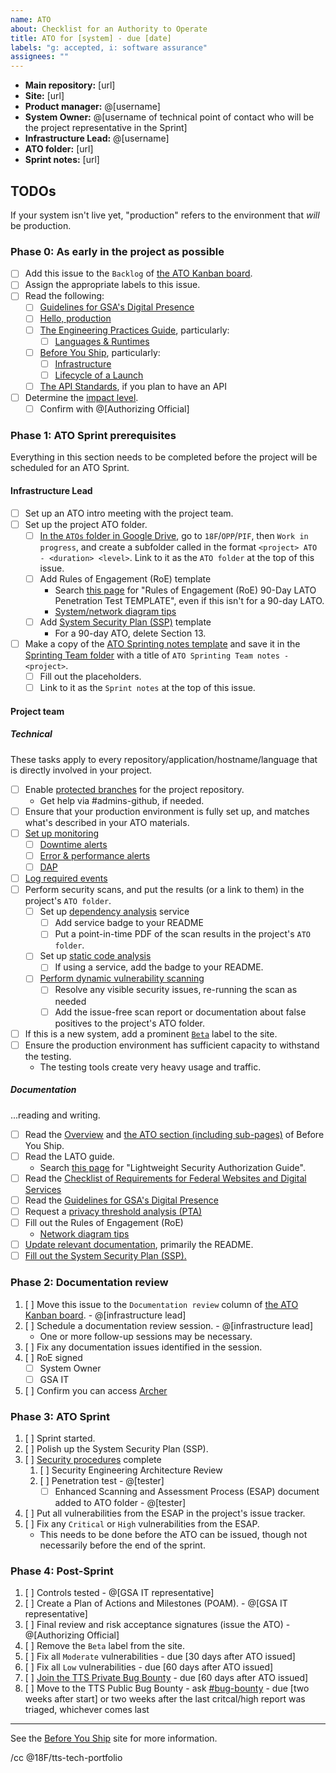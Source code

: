 ```yaml
---
name: ATO
about: Checklist for an Authority to Operate
title: ATO for [system] - due [date]
labels: "g: accepted, i: software assurance"
assignees: ""
---
```


- **Main repository:** [url]
- **Site:** [url]
- **Product manager:** @[username]
- **System Owner:** @[username of technical point of contact who will be the project representative in the Sprint]
- **Infrastructure Lead:** @[username]
- **ATO folder:** [url]
- **Sprint notes:** [url]

## TODOs

If your system isn't live yet, "production" refers to the environment that _will_ be production.

### Phase 0: As early in the project as possible

- [ ] Add this issue to the `Backlog` of [the ATO Kanban board](https://github.com/18F/Infrastructure/projects/1).
- [ ] Assign the appropriate labels to this issue.
- [ ] Read the following:
  - [ ] [Guidelines for GSA's Digital Presence](https://insite.gsa.gov/employee-resources/communications/digital-website-communication/policies-and-guidelines/guidelines-for-gsas-digital-presence)
  - [ ] [Hello, production](https://blog.thepete.net/blog/2019/10/04/hello-production/)
  - [ ] [The Engineering Practices Guide](https://engineering.18f.gov/), particularly:
    - [ ] [Languages & Runtimes](https://engineering.18f.gov/language-selection/)
  - [ ] [Before You Ship](https://before-you-ship.18f.gov), particularly:
    - [ ] [Infrastructure](https://before-you-ship.18f.gov/infrastructure/)
    - [ ] [Lifecycle of a Launch](https://before-you-ship.18f.gov/ato/)
  - [ ] [The API Standards](https://github.com/GSA/api-standards), if you plan to have an API
- [ ] Determine the [impact level](https://before-you-ship.18f.gov/ato/levels/).
  - [ ] Confirm with @[Authorizing Official]

### Phase 1: ATO Sprint prerequisites

Everything in this section needs to be completed before the project will be scheduled for an ATO Sprint.

#### Infrastructure Lead

- [ ] Set up an ATO intro meeting with the project team.
- [ ] Set up the project ATO folder.
  - [ ] [In the `ATOs` folder in Google Drive](https://drive.google.com/a/gsa.gov/folderview?id=0BynIxtx-CfkdckljM3BPSkdQT1U&usp=sharing), go to `18F`/`OPP`/`PIF`, then `Work in progress`, and create a subfolder called in the format `<project> ATO - <duration> <level>`. Link to it as the `ATO folder` at the top of this issue.
  - [ ] Add Rules of Engagement (RoE) template
    - Search [this page](https://insite.gsa.gov/portal/content/627238) for "Rules of Engagement (RoE) 90-Day LATO Penetration Test TEMPLATE", even if this isn't for a 90-day LATO.
    - [System/network diagram tips](https://before-you-ship.18f.gov/ato/ssp/#diagrams)
  - [ ] Add [System Security Plan (SSP)](https://before-you-ship.18f.gov/ato/ssp/) template
    - For a 90-day ATO, delete Section 13.
- [ ] Make a copy of the [ATO Sprinting notes template](https://docs.google.com/document/d/1EdcNyE1kkQve3tHyiV1QIRWNOBlTeh33lAbX0h4h18M/edit) and save it in the [Sprinting Team folder](https://drive.google.com/drive/folders/0B2tmNhXsZ-EyVkVra21NTmc0U00?usp=sharing) with a title of `ATO Sprinting Team notes - <project>`.
  - [ ] Fill out the placeholders.
  - [ ] Link to it as the `Sprint notes` at the top of this issue.

#### Project team

##### Technical

These tasks apply to every repository/application/hostname/language that is directly involved in your project.

- [ ] Enable [protected branches](https://help.github.com/articles/about-protected-branches/) for the project repository.
  - Get help via #admins-github, if needed.
- [ ] Ensure that your production environment is fully set up, and matches what's described in your ATO materials.
- [ ] [Set up monitoring](https://before-you-ship.18f.gov/infrastructure/monitoring/)
  - [ ] [Downtime alerts](https://before-you-ship.18f.gov/infrastructure/monitoring/#downtime)
  - [ ] [Error & performance alerts](https://before-you-ship.18f.gov/infrastructure/monitoring/#errors--performance-problems)
  - [ ] [DAP](https://digital.gov/dap/)
- [ ] [Log required events](https://before-you-ship.18f.gov/infrastructure/logging/#what-to-log)
- [ ] Perform security scans, and put the results (or a link to them) in the project's `ATO folder`.
  - [ ] Set up [dependency analysis](https://before-you-ship.18f.gov/security/static-analysis/) service
    - [ ] Add service badge to your README
    - [ ] Put a point-in-time PDF of the scan results in the project's `ATO folder`.
  - [ ] Set up [static code analysis](https://before-you-ship.18f.gov/security/static-analysis/)
    - [ ] If using a service, add the badge to your README.
  - [ ] [Perform dynamic vulnerability scanning](https://before-you-ship.18f.gov/security/dynamic-scanning/)
    - [ ] Resolve any visible security issues, re-running the scan as needed
    - [ ] Add the issue-free scan report or documentation about false positives to the project's ATO folder.
- [ ] If this is a new system, add a prominent [`Beta`](https://18f.gsa.gov/dashboard/stages/) label to the site.
- [ ] Ensure the production environment has sufficient capacity to withstand the testing.
  - The testing tools create very heavy usage and traffic.

##### Documentation

...reading and writing.

- [ ] Read the [Overview](https://before-you-ship.18f.gov/) and [the ATO section (including sub-pages)](https://before-you-ship.18f.gov/ato/) of Before You Ship.
- [ ] Read the LATO guide<!-- unless not doing a LATO -->.
  - Search [this page](https://insite.gsa.gov/topics/information-technology/security-and-privacy/it-security/it-security-procedural-guides) for "Lightweight Security Authorization Guide".
- [ ] Read the [Checklist of Requirements for Federal Websites and Digital Services](https://digital.gov/resources/checklist-of-requirements-for-federal-digital-services/)
- [ ] Read the [Guidelines for GSA's Digital Presence](https://insite.gsa.gov/employee-resources/communications/digital-website-communication/policies-and-guidelines/guidelines-for-gsas-digital-presence)
- [ ] Request a [privacy threshold analysis (PTA)](https://before-you-ship.18f.gov/privacy/)
- [ ] Fill out the Rules of Engagement (RoE)
  - [Network diagram tips](https://before-you-ship.18f.gov/ato/ssp/#diagrams)
- [ ] [Update relevant documentation](https://before-you-ship.18f.gov/ato/tips/), primarily the README.
- [ ] [Fill out the System Security Plan (SSP).](https://before-you-ship.18f.gov/ato/ssp/)

### Phase 2: Documentation review

1. [ ] Move this issue to the `Documentation review` column of [the ATO Kanban board](https://github.com/18F/Infrastructure/projects/1). - @[infrastructure lead]
1. [ ] Schedule a documentation review session. - @[infrastructure lead]
   - One or more follow-up sessions may be necessary.
1. [ ] Fix any documentation issues identified in the session.
1. [ ] RoE signed
   - [ ] System Owner
   - [ ] GSA IT
1. [ ] Confirm you can access [Archer](https://before-you-ship.18f.gov/ato/archer/)

### Phase 3: ATO Sprint

1. [ ] Sprint started.
1. [ ] Polish up the System Security Plan (SSP).
1. [ ] [Security procedures](https://insite.gsa.gov/employee-resources/information-technology/security-and-privacy/it-security/it-security-procedural-guides) complete
   1. [ ] Security Engineering Architecture Review
   1. [ ] Penetration test - @[tester]
      - [ ] Enhanced Scanning and Assessment Process (ESAP) document added to ATO folder - @[tester]
1. [ ] Put all vulnerabilities from the ESAP in the project's issue tracker.
1. [ ] Fix any `Critical` or `High` vulnerabilities from the ESAP.
   - This needs to be done before the ATO can be issued, though not necessarily before the end of the sprint.

### Phase 4: Post-Sprint

1. [ ] Controls tested - @[GSA IT representative]
1. [ ] Create a Plan of Actions and Milestones (POAM). - @[GSA IT representative]
1. [ ] Final review and risk acceptance signatures (issue the ATO) - @[Authorizing Official]
1. [ ] Remove the `Beta` label from the site.
1. [ ] Fix all `Moderate` vulnerabilities - due [30 days after ATO issued]
1. [ ] Fix all `Low` vulnerabilities - due [60 days after ATO issued]
1. [ ] [Join the TTS Private Bug Bounty](https://docs.google.com/forms/d/1lvCBb2-jc5nNi-5V8J3IZQ8TcvMj8BWwryo1Qk3e_Bc/edit) - due [60 days after ATO issued]
1. [ ] Move to the TTS Public Bug Bounty - ask [#bug-bounty](https://app.slack.com/client/T025AQGAN/C0X2FMJ86) - due [two weeks after start] or two weeks after the last critcal/high report was triaged, whichever comes last

---

See the [Before You Ship](https://before-you-ship.18f.gov/ato/) site for more information.

/cc @18F/tts-tech-portfolio
